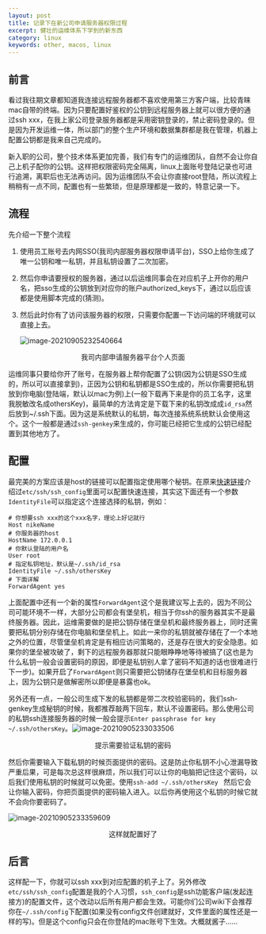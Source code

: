 ```yaml
---
layout: post
title: 记录下在新公司申请服务器权限过程
excerpt: 健壮的运维体系下学到的新东西
category: linux
keywords: other, macos, linux
---
```


## 前言

看过我往期文章都知道我连接远程服务器都不喜欢使用第三方客户端，比较青睐mac自带的终端。因为只要配置好鉴权的公钥到远程服务器上就可以很方便的通过ssh xxx，在我上家公司登录服务器都是采用密钥登录的，禁止密码登录的。但是因为开发运维一体，所以部门的整个生产环境和数据集群都是我在管理，机器上配置公钥都是我来自己完成的。

新入职的公司，整个技术体系更加完善，我们有专门的运维团队，自然不会让你自己上机子配你的公钥。这样把权限密码完全隔离，linux上面账号登陆记录也可进行追溯，离职后也无法再访问。因为运维团队不会让你直接root登陆，所以流程上稍稍有一点不同，配置也有一些繁琐，但是原理都是一致的，特意记录一下。

## 流程

先介绍一下整个流程

1. 使用员工账号去内网SSO(我司内部服务器权限申请平台)，SSO上给你生成了唯一公钥和唯一私钥，并且私钥设置了二次加密。

2. 然后你申请要授权的服务器，通过以后运维同事会在对应机子上开你的用户名，把sso生成的公钥放到对应你的账户authorized_keys下，通过以后应该都是使用脚本完成的(猜测)。

3. 然后此时你有了访问该服务器的权限，只需要你配置一下访问端的环境就可以直接上去。

   ![image-20210905232540664](https://mypicgogo.oss-cn-hangzhou.aliyuncs.com/tuchuang20210905232540.png)

<center>我司内部申请服务器平台个人页面</center>

运维同事只要给你开了账号，在服务器上帮你配置了公钥(因为公钥是SSO生成的，所以可以直接拿到)，正因为公钥和私钥都是SSO生成的，所以你需要把私钥放到你电脑(登陆端，默认以mac为例)上(一般下载再下来是你的员工名字，这里我脱敏改名成othersKey)，最简单的方法肯定是下载下来的私钥改成成``id_rsa``然后放到~/.ssh下面。因为这是系统默认的私钥，每次连接系统系统默认会使用这个。这个一般都是通过``ssh-genkey``来生成的，你可能已经把它生成的公钥已经配置到其他地方了。

## 配置

最完美的方案应该是host的链接可以配置指定使用哪个秘钥。在原来[快速链接](https://www.someget.cn/other,%20linux/2020/06/02/linux1_quickLogin.html)介绍过``etc/ssh/ssh_config``里面可以配置快速连接，其实这下面还有一个参数``IdentityFile``可以指定这个连接选择的私钥，例如：

```shell
# 你想要ssh xxx的这个xxx名字，理论上好记就行
Host nikeName
# 你服务器的host
HostName 172.0.0.1
# 你默认登陆的用户名
User root
# 指定私钥地址，默认是~/.ssh/id_rsa
IdentityFile ~/.ssh/othersKey
# 下面详解
ForwardAgent yes 
```

上面配置中还有一个新的属性``ForwardAgent``这个是我建议写上去的，因为不同公司可能环境不一样，大部分公司都会有堡垒机，相当于你ssh的服务器其实不是最终服务器。因此，运维需要做的是把公钥存储在堡垒机和最终服务器上，同时还需要把私钥分别存储在你电脑和堡垒机上。如此一来你的私钥就被存储在了一个本地之外的位置，尽管堡垒机肯定是有相应访问策略的，还是存在很大的安全隐患。如果你的堡垒被攻破了，剩下的远程服务器那就只能眼睁睁地等待被搞了(这也是为什么私钥一般会设置密码的原因，即便是私钥别人拿了密码不知道的话也很难进行下一步)。如果开启了``ForwardAgent``则只需要把公钥储存在堡垒机和目标服务器上，因为公钥只是做解密所以即便是暴露也ok。

另外还有一点，一般公司生成下发的私钥都是带二次校验密码的，我们ssh-genkey生成秘钥的时候，我都推荐敲两下回车，默认不设置密码。那么使用公司的私钥ssh连接服务器的时候一般会提示``Enter passphrase for key ~/.ssh/othersKey``。![image-20210905233033506](https://mypicgogo.oss-cn-hangzhou.aliyuncs.com/tuchuang20210905233034.png)

<center>提示需要验证私钥的密码</center>

然后你需要输入下载私钥的时候页面提供的密码。这是防止你私钥不小心泄漏导致严重后果，可是每次总这样很麻烦，所以我们可以让你的电脑把记住这个密码，以后我们使用私钥的时候就可以免密。使用``ssh-add ~/.ssh/othersKey `` 然后它会让你输入密码，你把页面提供的密码输入进入。以后你再使用这个私钥的时候它就不会向你要密码了。

![image-20210905233359609](https://mypicgogo.oss-cn-hangzhou.aliyuncs.com/tuchuang20210905233359.png)

<center>这样就配置好了</center>

## 后言

这样配一下，你就可以ssh xxx到对应配置的机子上了。另外修改``etc/ssh/ssh_config``配置是我的个人习惯，``ssh_config``是ssh功能客户端(发起连接方)的配置文件，这个改动以后所有用户都会生效。可能你们公司wiki下会推荐你在``~/.ssh/config``下配置(如果没有config文件创建就好，文件里面的属性还是一样的写)。但是这个config只会在你登陆的mac账号下生效。大概就酱子......

